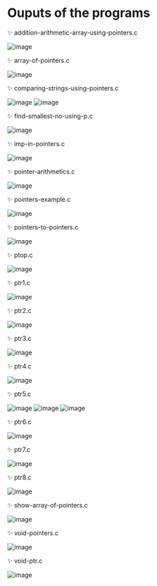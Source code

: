 # Ouputs of the programs  
  
✨ addition-arithmetic-array-using-pointers.c  

![image](https://github.com/jagritixjha/c-programming/assets/152506173/e0119825-3720-46c1-a97d-008ec41c89c5)  

✨ array-of-pointers.c 

![image](https://github.com/jagritixjha/c-programming/assets/152506173/aaef6a5d-3314-43fe-a0d3-55ba6f9b5328)  

✨ comparing-strings-using-pointers.c

![image](https://github.com/jagritixjha/c-programming/assets/152506173/256f7acb-bd86-4408-8cfa-f37a05d4bc77)
![image](https://github.com/jagritixjha/c-programming/assets/152506173/79caaa19-7cc9-409d-9899-725e0f957cc5)  

✨ find-smallest-no-using-p.c

![image](https://github.com/jagritixjha/c-programming/assets/152506173/674d051d-3a5d-4d53-b35e-14cfba7429b2)  

✨ imp-in-pointers.c

![image](https://github.com/jagritixjha/c-programming/assets/152506173/20ac533e-5a38-48f7-986e-fd5bdf012b9b)  

✨ pointer-arithmetics.c

![image](https://github.com/jagritixjha/c-programming/assets/152506173/64c7ec98-3e7a-4eba-abe1-130f905981d0)  

✨ pointers-example.c

![image](https://github.com/jagritixjha/c-programming/assets/152506173/cab6df48-e100-44d5-afa1-f1b7b221b176)  

✨ pointers-to-pointers.c

![image](https://github.com/jagritixjha/c-programming/assets/152506173/3831f15e-bae0-40e6-847c-137241f9f7f3)  

✨ ptop.c

![image](https://github.com/jagritixjha/c-programming/assets/152506173/46add592-60c6-42f9-8de6-d79e71a7369a)  

✨ ptr1.c

![image](https://github.com/jagritixjha/c-programming/assets/152506173/5ee86f02-ce3a-480a-9d91-dc606352b4a8)


✨ ptr2.c

![image](https://github.com/jagritixjha/c-programming/assets/152506173/a3c8960c-2469-46b5-90d2-d0c6a881f2d2)  

✨ ptr3.c

![image](https://github.com/jagritixjha/c-programming/assets/152506173/c62a8a0f-a97a-41db-80f1-a0e7aa4b470f)  

✨ ptr4.c

![image](https://github.com/jagritixjha/c-programming/assets/152506173/8b8e6f2f-569d-4e39-a0a3-9ce051bb3560)  

✨ ptr5.c

![image](https://github.com/jagritixjha/c-programming/assets/152506173/6cbe4b83-1c27-4b01-9942-d62868c5216c)
![image](https://github.com/jagritixjha/c-programming/assets/152506173/ab8fc3fe-1a1e-470e-8e65-6eb1158fbbb9)
![image](https://github.com/jagritixjha/c-programming/assets/152506173/d609058c-1894-4eaa-882a-02f365024269)  

✨ ptr6.c

![image](https://github.com/jagritixjha/c-programming/assets/152506173/50e5232c-e5fe-4012-b30a-206ca44285ef)  

✨ ptr7.c

![image](https://github.com/jagritixjha/c-programming/assets/152506173/c19d62ba-cd19-4cf6-bc0e-1b077895906b)  

✨ ptr8.c

![image](https://github.com/jagritixjha/c-programming/assets/152506173/241338c9-4605-4a33-b685-1752877b00de)  

✨ show-array-of-pointers.c

![image](https://github.com/jagritixjha/c-programming/assets/152506173/9261eee3-eab8-43e8-b637-2b445ce7b8b7)  

✨ void-pointers.c

![image](https://github.com/jagritixjha/c-programming/assets/152506173/ccb07a63-f248-499b-b78b-5abaca147b82)  

✨ void-ptr.c

![image](https://github.com/jagritixjha/c-programming/assets/152506173/1558a364-e4ae-4268-ad2b-cf65cdaa819e)  
